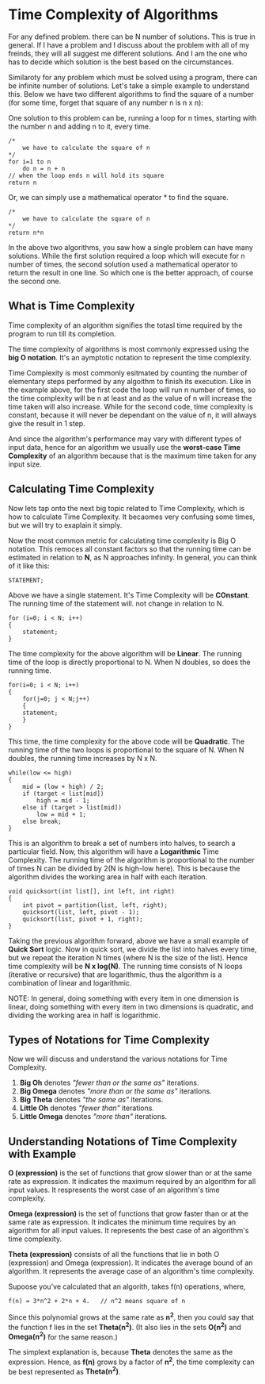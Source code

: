 # Time Complexity of Algorithms

For any defined problem. there can be N number of solutions. This is true in general. 
If I have a problem and I discuss about the problem with all of my freinds, they will 
all suggest me different solutions. And I am the one who has to decide which solution 
is the best based on the circumstances.

Similaroty for any problem which must be solved using a program, there can be infinite
number of solutions. Let's take a simple example to understand this. Below we have two different 
algorithms to find the square of a number (for some time, forget that square of any number n is n x n):

One solution to this problem can be, running a loop for n times, starting with the number n and adding n to it,
every time. 

```
/* 
    we have to calculate the square of n
*/
for i=1 to n
    do n = n + n
// when the loop ends n will hold its square
return n
```

Or, we can simply use a mathematical operator * to find the square.
```
/* 
    we have to calculate the square of n
*/
return n*n
```
In the above two algorithms, you saw how a single problem can have many solutions.
While the first solution required a loop which will execute for n number of times, the second solution used a mathematical operator to return the result in one line. So which one is the better approach, of course the second one.


## What is Time Complexity

Time complexity of an algorithm signifies the totasl time required by the program to run till its completion.

The time complexity of algorithms is most commonly expressed using the **big O notation**.
It's an aymptotic notation to represent the time complexity.

Time Complexity is most commonly esitmated by counting the number of elementary steps performed by any algoithm to finish its execution. Like in the example above, for the first code the loop will run n number of times, so the time complexity will be n at least and as the value of n will increase the time taken will also increase. While for the second code, time complexity is constant, because it will never be dependant on the value of n, it will always give the result in 1 step.

And since the algorithm's performance may vary with different types of input data, hence for an algorithm we usually use the **worst-case Time Complexity** of an algorithm because that is the maximum time taken for any input size. 

## Calculating Time Complexity

Now lets tap onto the next big topic related to Time Complexity, which is how to calculate Time Complexity. It becaomes very confusing some times, but we will try to exaplain it simply.

Now the most common metric for calculating time complexity is Big O notation. This remoces all constant factors so that the running time can be estimated in relation to **N**, as N approaches infinity. In general, you can think of it like this:

```
STATEMENT;
```
Above we have a single statement. It's Time Complexity will be **COnstant**.
The running time of the statement will. not change in relation to N.
```
for (i=0; i < N; i++)
{
    statement;
}
```

The time complexity for the above algorithm will be **Linear**. The running time of the loop is directly proportional to N. When N doubles, so does the running time.

```
for(i=0; i < N; i++) 
{
    for(j=0; j < N;j++)
    { 
    statement;
    }
}
```
This time, the time complexity for the above code will be **Quadratic**. The running time of the two loops is proportional to the square of N. When N doubles, the running time increases by N x N.

```
while(low <= high) 
{
    mid = (low + high) / 2;
    if (target < list[mid])
        high = mid - 1;
    else if (target > list[mid])
        low = mid + 1;
    else break;
}
```

This is an algorithm to break a set of numbers into halves, to search a particular field. Now, this algorithm will have a **Logarithmic** Time Complexity. The running time of the algorithm is proportional to the number of times N can be divided by 2(N is high-low here). This is because the algorithm divides the working area in half with each iteration.

```
void quicksort(int list[], int left, int right)
{
    int pivot = partition(list, left, right);
    quicksort(list, left, pivot - 1);
    quicksort(list, pivot + 1, right);
}
```

Taking the previous algorithm forward, above we have a small example of **Quick Sort** logic. Now in quick sort, we divide the list into halves every time, but we repeat the iteration N times (where N is the size of the list). Hence time complexity will be **N x log(N)**. The running time consists of N loops (iterative or recursive) that are logarithmic, thus the algorithm is a combination of linear and logarithmic.

NOTE: In general, doing something with every item in one dimension is linear, doing something with every item in two dimensions is quadratic, and dividing the working area in half is logarithmic.

## Types of Notations for Time Complexity

Now we will discuss and understand the various notations for Time Complexity.
1. **Big Oh** denotes *"fewer than or the same as"* <expression> iterations.
2. **Big Omega** denotes *"more than or the same as"* <expression> iterations.
3. **Big Theta** denotes *"the same as"* <expression> iterations.
4. **Little Oh** denotes *"fewer than"* <expression> iterations.
5. **Little Omega** denotes *"more than"* <expression> iterations. 

## Understanding Notations of Time Complexity with Example

**O (expression)** is the set of functions that grow slower than or at the same rate as expression. It indicates the maximum required by an algorithm for all input values. It respresents the worst case of an algorithm's time complexity. 

**Omega (expression)** is the set of functions that grow faster than or at the same rate as expression. It indicates the minimum time requires by an algorithm for all input values. It represents the best case of an algorithm's time complexity.

**Theta (expression)** consists of all the functions that lie in both O (expression) and Omega (expression). It indicates the average bound of an algorithm. It represents the average case of an algorithm's time complexity. 

Supoose you've calculated that an algorith, takes f(n) operations, where,
```
f(n) = 3*n^2 + 2*n + 4.   // n^2 means square of n
```
Since this polynomial grows at the same rate as **n<sup>2</sup>**, then you could say that the function f lies in the set **Theta(n<sup>2</sup>)**. (It also lies in the sets **O(n<sup>2</sup>)** and **Omega(n<sup>2</sup>)** for the same reason.)

The simplext explanation is, because **Theta** denotes the same as the expression. Hence, as **f(n)** grows by a factor of **n<sup>2</sup>**, the time complexity can be best represented as **Theta(n<sup>2</sup>)**.
























